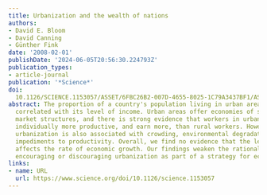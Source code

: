 ```yaml
---
title: Urbanization and the wealth of nations
authors:
- David E. Bloom
- David Canning
- Günther Fink
date: '2008-02-01'
publishDate: '2024-06-05T20:56:30.224793Z'
publication_types:
- article-journal
publication: '*Science*'
doi: 
  10.1126/SCIENCE.1153057/ASSET/6FBC26B2-007D-4655-8025-1C79A3437BF1/ASSETS/GRAPHIC/319_772_F2.JPEG
abstract: The proportion of a country's population living in urban areas is highly
  correlated with its level of income. Urban areas offer economies of scale and richer
  market structures, and there is strong evidence that workers in urban areas are
  individually more productive, and earn more, than rural workers. However, rapid
  urbanization is also associated with crowding, environmental degradation, and other
  impediments to productivity. Overall, we find no evidence that the level of urbanization
  affects the rate of economic growth. Our findings weaken the rationale for either
  encouraging or discouraging urbanization as part of a strategy for economic growth.
links:
- name: URL
  url: https://www.science.org/doi/10.1126/science.1153057
---
```

